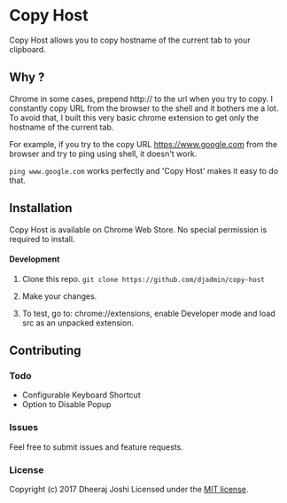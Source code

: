# Copy Host

Copy Host allows you to copy hostname of the current tab to your clipboard.

## Why ?

Chrome in some cases, prepend http:// to the url when you try to copy. I constantly copy URL from the browser to the shell and it bothers me a lot. 
To avoid that, I built this very basic chrome extension to get only the hostname of the current tab.

For example, if you try to the copy URL https://www.google.com from the browser and try to ping using shell, it doesn't work.

```ping www.google.com``` works perfectly and 'Copy Host' makes it easy to do that.

## Installation

Copy Host is available on Chrome Web Store. No special permission is required to install.

#### Development

1. Clone this repo.
```git clone https://github.com/djadmin/copy-host```

2. Make your changes.

3. To test, go to: chrome://extensions, enable Developer mode and load src as an unpacked extension.


## Contributing

### Todo

* Configurable Keyboard Shortcut
* Option to Disable Popup 

### Issues

Feel free to submit issues and feature requests.


### License

Copyright (c) 2017 Dheeraj Joshi
Licensed under the [MIT license](http://opensource.org/licenses/MIT).